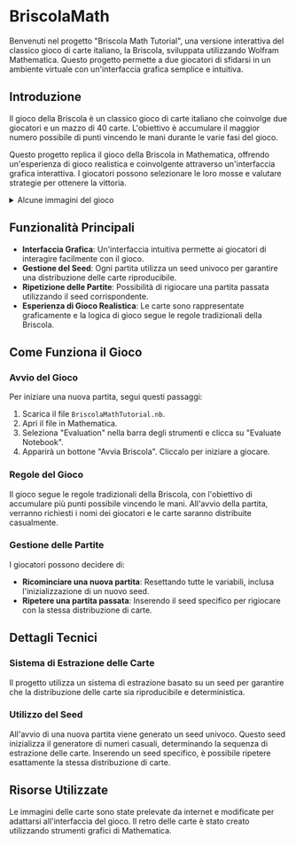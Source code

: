 # BriscolaMath

Benvenuti nel progetto "Briscola Math Tutorial", una versione interattiva del classico gioco di carte italiano, la Briscola, sviluppata utilizzando Wolfram Mathematica. Questo progetto permette a due giocatori di sfidarsi in un ambiente virtuale con un'interfaccia grafica semplice e intuitiva.

## Introduzione

Il gioco della Briscola è un classico gioco di carte italiano che coinvolge due giocatori e un mazzo di 40 carte. L'obiettivo è accumulare il maggior numero possibile di punti vincendo le mani durante le varie fasi del gioco.

Questo progetto replica il gioco della Briscola in Mathematica, offrendo un'esperienza di gioco realistica e coinvolgente attraverso un'interfaccia grafica interattiva. I giocatori possono selezionare le loro mosse e valutare strategie per ottenere la vittoria.

<details>
	<summary>Alcune immagini del gioco</summary>
	<table style="text-align: center;">
		<tr>
			<td>Scelta della partita</td>
			<td>Scelta dei nomi</td>
		</tr>
		<tr>
			<td>
				<img src="images/seed.png" alt="seed" width="45%">
			</td>
			<td>
				<img src="images/scelta_nomi.png" alt="nomi" width="45%">
			</td>
		</tr>
		<tr>
			<td>Tavolo da gioco</td>
			<td>Mano vinta</td>
		</tr>
		<tr>
			<td>
				<img src="images/tavolo.png" alt="tavolo" width="100%">
			</td>
			<td>
				<img src="images/mano_vinta.png" alt="mano" width="100%">
			</td>
		</tr>
		<tr>
			<td>Fine della partita</td>
		</tr>
		<tr>
			<td>
				<img src="images/fine.png" alt="fine" width="100%">
			</td>
		</tr>
	</table>
</details>

## Funzionalità Principali

- **Interfaccia Grafica**: Un'interfaccia intuitiva permette ai giocatori di interagire facilmente con il gioco.
- **Gestione del Seed**: Ogni partita utilizza un seed univoco per garantire una distribuzione delle carte riproducibile.
- **Ripetizione delle Partite**: Possibilità di rigiocare una partita passata utilizzando il seed corrispondente.
- **Esperienza di Gioco Realistica**: Le carte sono rappresentate graficamente e la logica di gioco segue le regole tradizionali della Briscola.

## Come Funziona il Gioco

### Avvio del Gioco

Per iniziare una nuova partita, segui questi passaggi:

1. Scarica il file `BriscolaMathTutorial.nb`.
2. Apri il file in Mathematica.
3. Seleziona "Evaluation" nella barra degli strumenti e clicca su "Evaluate Notebook".
4. Apparirà un bottone "Avvia Briscola". Cliccalo per iniziare a giocare.

### Regole del Gioco

Il gioco segue le regole tradizionali della Briscola, con l'obiettivo di accumulare più punti possibile vincendo le mani. All'avvio della partita, verranno richiesti i nomi dei giocatori e le carte saranno distribuite casualmente.

### Gestione delle Partite

I giocatori possono decidere di:

- **Ricominciare una nuova partita**: Resettando tutte le variabili, inclusa l'inizializzazione di un nuovo seed.
- **Ripetere una partita passata**: Inserendo il seed specifico per rigiocare con la stessa distribuzione di carte.

## Dettagli Tecnici

### Sistema di Estrazione delle Carte

Il progetto utilizza un sistema di estrazione basato su un seed per garantire che la distribuzione delle carte sia riproducibile e deterministica.

### Utilizzo del Seed

All'avvio di una nuova partita viene generato un seed univoco. Questo seed inizializza il generatore di numeri casuali, determinando la sequenza di estrazione delle carte. Inserendo un seed specifico, è possibile ripetere esattamente la stessa distribuzione di carte.

## Risorse Utilizzate

Le immagini delle carte sono state prelevate da internet e modificate per adattarsi all'interfaccia del gioco. Il retro delle carte è stato creato utilizzando strumenti grafici di Mathematica.
